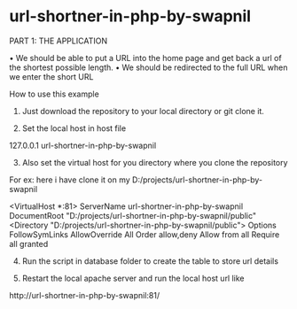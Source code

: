 # url-shortner-in-php-by-swapnil

PART 1: THE APPLICATION 

• We should be able to put a URL into the home page and get back a url of the shortest possible length. 
• We should be redirected to the full URL when we enter the short URL

How to use this example

1) Just download the repository to your local directory or git clone it.

2) Set the local host in host file 

127.0.0.1 url-shortner-in-php-by-swapnil


3) Also set the virtual host for you directory where you clone the repository 

For ex: here i have clone it on my D:/projects/url-shortner-in-php-by-swapnil

<VirtualHost *:81>
	ServerName url-shortner-in-php-by-swapnil
	DocumentRoot "D:/projects/url-shortner-in-php-by-swapnil/public"
	<Directory "D:/projects/url-shortner-in-php-by-swapnil/public">
		Options FollowSymLinks
		AllowOverride All
		Order allow,deny
		Allow from all
		Require all granted
	</Directory>
</VirtualHost> 

4) Run the script in database folder to create the table to store url details 

5) Restart the local apache server and run the local host url like 

http://url-shortner-in-php-by-swapnil:81/

